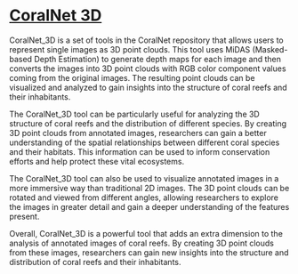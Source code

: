 # [CoralNet 3D](https://colab.research.google.com/drive/15VDCn7dib8EZRIF0zixxeaSaZY7zraf4?usp=sharing)

CoralNet_3D is a set of tools in the CoralNet repository that allows users to represent single 
images as 3D point clouds. This tool uses MiDAS (Masked-based Depth Estimation) to generate depth 
maps for each image and then converts the images into 3D point clouds with RGB color component 
values coming from the original images. The resulting point clouds can be visualized and analyzed 
to gain insights into the structure of coral reefs and their inhabitants.

The CoralNet_3D tool can be particularly useful for analyzing the 3D structure of coral reefs and 
the distribution of different species. By creating 3D point clouds from annotated images, 
researchers can gain a better understanding of the spatial relationships between different coral 
species and their habitats. This information can be used to inform conservation efforts and help 
protect these vital ecosystems.

The CoralNet_3D tool can also be used to visualize annotated images in a more immersive way than 
traditional 2D images. The 3D point clouds can be rotated and viewed from different angles, 
allowing researchers to explore the images in greater detail and gain a deeper understanding of the 
features present.

Overall, CoralNet_3D is a powerful tool that adds an extra dimension to the analysis of annotated 
images of coral reefs. By creating 3D point clouds from these images, researchers can gain new 
insights into the structure and distribution of coral reefs and their inhabitants.
